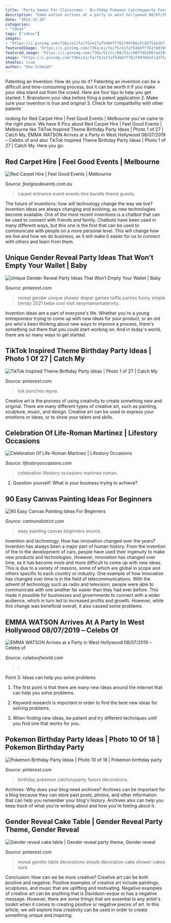 ```yaml
---
title: "Party Games For Classrooms - Birthday Pokemon Catchmyparty Favors Decorations"
description: "Emma watson arrives at a party in west hollywood 08/07/2019 – сelebs of"
date: "2022-12-26"
categories:
- "ideas"
tags: ["ideas"]
images:
- "https://i.pinimg.com/736x/e1/fa/f5/e1faf54bbff761f49766afcd375ae2b7.jpg"
featuredImage: "https://i.pinimg.com/736x/e1/fa/f5/e1faf54bbff761f49766afcd375ae2b7.jpg"
featured_image: "https://i.pinimg.com/736x/51/cc/88/51cc887fdb2867ae29386695188f4c47.jpg"
image: "https://i.pinimg.com/736x/e1/fa/f5/e1faf54bbff761f49766afcd375ae2b7.jpg"
ShowToc: true
author: "Ona Schmidt"
---
```



Patenting an Invention: How do you do it?
Patenting an invention can be a difficult and time-consuming process, but it can be worth it if you make your idea stand out from the crowd. Here are four tips to help you get started: 1. Brainstorm your idea before filing a patent application 
2. Make sure your invention is true and original 
3. Check for compatibility with other patents 

	

		
looking for Red Carpet Hire | Feel Good Events | Melbourne you've came to the right place. We have 8 Pics about Red Carpet Hire | Feel Good Events | Melbourne like TikTok Inspired Theme Birthday Party Ideas | Photo 1 of 27 | Catch My, EMMA WATSON Arrives at a Party in West Hollywood 08/07/2019 – Сelebs of and also TikTok Inspired Theme Birthday Party Ideas | Photo 1 of 27 | Catch My. Here you go:
		
    
## Red Carpet Hire | Feel Good Events | Melbourne

<img loading=lazy src="https://www.feelgoodevents.com.au/wp-content/uploads/2016/10/Burlesque_Theme_Hire_entrance-red-carpet-hire-e1531977348217-670x893.jpg" onerror="this.onerror=null;this.src='https://tse4.mm.bing.net/th?id=OIP.Qr0nuYPbzQAcvr2zVUdBKgHaJ3&amp;pid=15.1';" alt="Red Carpet Hire | Feel Good Events | Melbourne">

_Source: feelgoodevents.com.au_

>carpet entrance event events hire bundle theme guests. 

	

The future of inventions: how will technology change the way we live?
Invention ideas are always changing and evolving, as new technologies become available. One of the most recent inventions is a chatbot that can be used to connect with friends and family. Chatbots have been used in many different ways, but this one is the first that can be used to communicate with people on a more personal level. This will change how we live and how we do business, as it will make it easier for us to connect with others and learn from them.

    
## Unique Gender Reveal Party Ideas That Won’t Empty Your Wallet | Baby

<img loading=lazy src="https://i.pinimg.com/736x/51/cc/88/51cc887fdb2867ae29386695188f4c47.jpg" onerror="this.onerror=null;this.src='https://tse1.mm.bing.net/th?id=OIP.XcAwQOxOvzKWotkI8A41dAHaNK&amp;pid=15.1';" alt="Unique Gender Reveal Party Ideas That Won’t Empty Your Wallet | Baby">

_Source: pinterest.com_

>reveal gender unique shower diaper games raffle parties funny simple trendy 2021 bebe cool visit sexymamamaternity. 

	

Invention ideas are a part of everyone's life. Whether you're a young entrepreneur trying to come up with new ideas for your product, or an old pro who's been thinking about new ways to improve a process, there's something out there that you could start working on. And in today's world, there are so many ways to get started.

    
## TikTok Inspired Theme Birthday Party Ideas | Photo 1 Of 27 | Catch My

<img loading=lazy src="https://i.pinimg.com/736x/e1/fa/f5/e1faf54bbff761f49766afcd375ae2b7.jpg" onerror="this.onerror=null;this.src='https://tse2.mm.bing.net/th?id=OIP.ZztaK3scfbVDzmRWW-9J4gHaJ3&amp;pid=15.1';" alt="TikTok Inspired Theme Birthday Party Ideas | Photo 1 of 27 | Catch My">

_Source: pinterest.com_

>tok punches reyna. 

	

Creative art is the process of using creativity to create something new and original. There are many different types of creative art, such as painting, sculpture, music, and design. Creative art can be used to express your emotions or ideas, or to show your talent and skills.

    
## Celebration Of Life-Roman Martinez | Lifestory Occasions

<img loading=lazy src="http://www.lifestoryoccasions.com/wp-content/uploads/2015/01/celebration-of-life-planner30-1024x776.jpg" onerror="this.onerror=null;this.src='https://tse3.mm.bing.net/th?id=OIP.9dPdktg3HNMPnMgymomh5QHaFn&amp;pid=15.1';" alt="Celebration Of Life-Roman Martinez | Lifestory Occasions">

_Source: lifestoryoccasions.com_

>celebration lifestory occasions martinez roman. 

	

1. Question yourself: What is your business trying to achieve? 

    
## 90 Easy Canvas Painting Ideas For Beginners

<img loading=lazy src="http://www.cartoondistrict.com/wp-content/uploads/2017/06/Easy-Canvas-Painting-Ideas-For-Beginners16-1.jpg" onerror="this.onerror=null;this.src='https://tse2.mm.bing.net/th?id=OIP.x74ywo_6lFqgoTmFRqKvLQHaKQ&amp;pid=15.1';" alt="90 Easy Canvas Painting Ideas For Beginners">

_Source: cartoondistrict.com_

>easy painting canvas beginners source. 

	

Invention and technology: How has innovation changed over the years?
Invention has always been a major part of human history. From the invention of fire to the development of cars, people have used their ingenuity to make new products and technologies. However, innovation has changed over time, as it has become more and more difficult to come up with new ideas. This is due to a variety of reasons, some of which are global in scope and others specific to each country or industry.
One example of how innovation has changed over time is in the field of telecommunications. With the advent of technology such as radio and television, people were able to communicate with one another far easier than they had ever before. This made it possible for businesses and governments to connect with a wider audience, which in turn led to increased profits and growth. However, while this change was beneficial overall, it also caused some problems.

    
## EMMA WATSON Arrives At A Party In West Hollywood 08/07/2019 – Сelebs Of

<img loading=lazy src="https://www.celebsofworld.com/wp-content/uploads/2020/11/emma-watson-arrives-at-a-party-in-west-hollywood-08072019-73883be.jpg" onerror="this.onerror=null;this.src='https://tse4.mm.bing.net/th?id=OIP.QXnRnhDNnNJ9eiAiO9sMEgHaLH&amp;pid=15.1';" alt="EMMA WATSON Arrives at a Party in West Hollywood 08/07/2019 – Сelebs of">

_Source: celebsofworld.com_

>. 

	

Point 3: Ideas can help you solve problems
1. The first point is that there are many new ideas around the internet that can help you solve problems.
2. Keyword research is important in order to find the best new ideas for solving problems.

3. When finding new ideas, be patient and try different techniques until you find one that works for you.

    
## Pokemon Birthday Party Ideas | Photo 10 Of 18 | Pokemon Birthday Party

<img loading=lazy src="https://i.pinimg.com/736x/7f/9f/e5/7f9fe51af75895b90b1b94b30d695976--birthday-party-favors-th-birthday.jpg" onerror="this.onerror=null;this.src='https://tse1.mm.bing.net/th?id=OIP.q0g4491Hxm2eNEUpjtfeNQHaKX&amp;pid=15.1';" alt="Pokemon Birthday Party Ideas | Photo 10 of 18 | Pokemon birthday party">

_Source: pinterest.com_

>birthday pokemon catchmyparty favors decorations. 

	

Archives: Why does your blog need archives?
Archives can be important for a blog because they can store past posts, photos, and other information that can help you remember your blog's history. Archives also can help you keep track of what you're writing about and how you're feeling about it.

    
## Gender Reveal Cake Table | Gender Reveal Party Theme, Gender Reveal

<img loading=lazy src="https://i.pinimg.com/736x/9b/4e/a5/9b4ea5958c45dd478bac3ae7bdf6083a.jpg" onerror="this.onerror=null;this.src='https://tse1.mm.bing.net/th?id=OIP.ST61ZJJQlOKesQTnLZTBSAHaJ3&amp;pid=15.1';" alt="Gender reveal cake table | Gender reveal party theme, Gender reveal">

_Source: pinterest.com_

>reveal gender table decorations simple decoration cake shower cakes sure. 

	

Conclusion: How can we be more creative?
Creative art can be both positive and negative. Positive examples of creative art include paintings, sculptures, and music that are uplifting and motivating. Negative examples of creative art can be anything that is Davidson-esque or has a negative message. However, there are some things that are essential to any artist's toolkit when it comes to creating positive or negative pieces of art. In this article, we will explore how creativity can be used in order to create something unique and inspiring.

